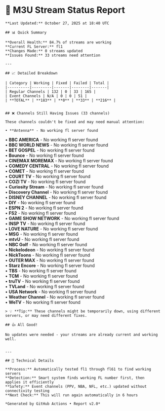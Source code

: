 # 🔧 M3U Stream Status Report
    
    **Last Updated:** October 27, 2025 at 18:40 UTC
    
    ## 📊 Quick Summary
    
    **Overall Health:** 84.7% of streams are working  
    **Current FL Server:** fl1  
    **Changes Made:** 0 streams updated  
    **Issues Found:** 33 streams need attention  
    
    ---
    
    ## 📈 Detailed Breakdown
    
    | Category | Working | Fixed | Failed | Total |
    |----------|---------|-------|--------|-------|
    | Regular Channels | 132 | 0 | 33 | 165 |
    | Event Channels | N/A | 0 | 0 | 51 |
    | **TOTAL** | **183** | **0** | **33** | **216** |
    
    
    ## ❌ Channels Still Having Issues (33 channels)
    
    These channels couldn't be fixed and may need manual attention:
    
    • **Antenna** - No working fl server found  
• **BBC AMERICA** - No working fl server found  
• **BBC WORLD NEWS** - No working fl server found  
• **BET GOSPEL** - No working fl server found  
• **Bounce** - No working fl server found  
• **CINEMAX MOREMAX** - No working fl server found  
• **COMEDY CENTRAL** - No working fl server found  
• **COMET** - No working fl server found  
• **COURT TV** - No working fl server found  
• **COZI TV** - No working fl server found  
• **Curiosity Stream** - No working fl server found  
• **Discovery Channel** - No working fl server found  
• **DISNEY CHANNEL** - No working fl server found  
• **DIY** - No working fl server found  
• **ESPN 2** - No working fl server found  
• **FS2** - No working fl server found  
• **GAME SHOW NETWORK** - No working fl server found  
• **INSP TV** - No working fl server found  
• **LOVE NATURE** - No working fl server found  
• **MSG** - No working fl server found  
• **mtvU** - No working fl server found  
• **NBC Golf** - No working fl server found  
• **Nickelodeon** - No working fl server found  
• **NickToons** - No working fl server found  
• **OUTER MAX** - No working fl server found  
• **Starz Encore** - No working fl server found  
• **TBS** - No working fl server found  
• **TCM** - No working fl server found  
• **truTV** - No working fl server found  
• **TVLand** - No working fl server found  
• **USA Network** - No working fl server found  
• **Weather Channel** - No working fl server found  
• **WeTV** - No working fl server found  

    > 💡 **Tip:** These channels might be temporarily down, using different servers, or may need different fixes.
    
    ## 👍 All Good!
    
    No updates were needed - your streams are already current and working well.
    
    
    ---
    
    ## 🔧 Technical Details
    
    **Process:** Automatically tested fl1 through fl61 to find working servers  
    **Detection:** Smart system finds working FL number first, then applies it efficiently  
    **Safety:** Event channels (PPV, NBA, NFL, etc.) updated without connectivity testing  
    **Next Check:** This will run again automatically in 6 hours  
    
    *Generated by GitHub Actions • Report v2.0*
    